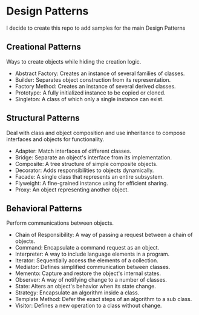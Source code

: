 # Design Patterns

I decide to create this repo to add samples for the main Design Patterns

## Creational Patterns

Ways to create objects while hiding the creation logic.

 - Abstract Factory: Creates an instance of several families of classes.
 - Builder: Separates object construction from its representation.
 - Factory Method: Creates an instance of several derived classes.
 - Prototype: A fully initialized instance to be copied or cloned.
 - Singleton: A class of which only a single instance can exist.

## Structural Patterns

Deal with class and object composition and use inheritance to compose interfaces and objects for functionality.

 - Adapter: Match interfaces of different classes.
 - Bridge: Separate an object's interface from its implementation.
 - Composite: A tree structure of simple composite objects.
 - Decorator: Adds responsibilities to objects dynamically.
 - Facade: A single class that represents an entire subsystem.
 - Flyweight: A fine-grained instance using for efficient sharing.
 - Proxy: An object representing another object.

## Behavioral Patterns

Perform communications between objects.

 - Chain of Responsibility: A way of passing a request between a chain of objects.
 - Command: Encapsulate a command request as an object.
 - Interpreter: A way to include language elements in a program.
 - Iterator: Sequentially access the elements of a collection.
 - Mediator: Defines simplified communication between classes.
 - Memento: Capture and restore the object's internal states.
 - Observer: A way of notifying change to a number of classes.
 - State: Alters an object's behavior when its state change. 
 - Strategy: Encapsulate an algorithm inside a class.
 - Template Method: Defer the exact steps of an algorithm to a sub class.
 - Visitor: Defines a new operation to a class without change.